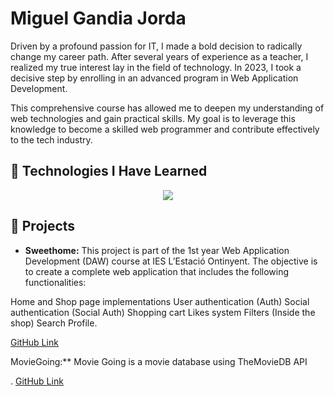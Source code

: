 # Miguel Gandia Jorda

Driven by a profound passion for IT, I made a bold decision to radically change my career path. After several years of experience as a teacher, I realized my true interest lay in the field of technology. In 2023, I took a decisive step by enrolling in an advanced program in Web Application Development. 

This comprehensive course has allowed me to deepen my understanding of web technologies and gain practical skills. My goal is to leverage this knowledge to become a skilled web programmer and contribute effectively to the tech industry.

## 🌟 Technologies I Have Learned
<div align="center">
  <a href="https://skillicons.dev" rel="nofollow">
    <img src="https://skillicons.dev/icons?i=css,html,jquery,js,php,mysql,mongodb,github,vscode,powershell" style="max-width: 100%;">
  </a>
</div>

## 🚀 Projects
- **Sweethome:** This project is part of the 1st year Web Application Development (DAW) course at IES L’Estació Ontinyent. The objective is to create a complete web application that includes the following functionalities:

Home and Shop page implementations
User authentication (Auth)
Social authentication (Social Auth)
Shopping cart
Likes system
Filters (Inside the shop)
Search
Profile.

[GitHub Link]((https://github.com/miganjo99/sweethome))


MovieGoing:** Movie Going is a movie database using TheMovieDB API

. [GitHub Link]([https://github.com](https://github.com/j-maestre/MovieGoing))
